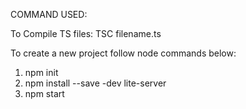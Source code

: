 COMMAND USED:

To Compile TS files: TSC filename.ts

To create a new project follow node commands below:

1. npm init
2. npm install --save -dev lite-server
3. npm start